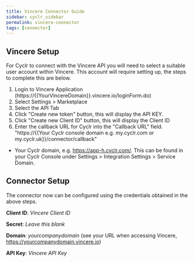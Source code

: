 ```yaml
---
title: Vincere Connector Guide
sidebar: cyclr_sidebar
permalink: vincere-connector
tags: [connector]
---
```


Vincere Setup
---------------

For Cyclr to connect with the Vincere API you will need to select a suitable user account within Vincere. This account will require setting up, the steps to complete this are below.

1. Login to Vincere Application (https://{{YourVincereDomain}}.vincere.io/loginForm.do)
2. Select Settings > Marketplace 
3. Select the API Tab
4. Click "Create new token" button, this will display the API KEY.
5. Click "Create new Client ID" button, this will display the Client ID
6. Enter the callback URL for Cyclr into the "Callback URL" field. "https://{{Your Cyclr console domain e.g. my.cyclr.com or my.cyclr.uk}}/connector/callback"
  * Your Cyclr domain, e.g. https://app-h.cyclr.com/. This can be found in your Cyclr Console under Settings > Integration Settings > Service Domain.


Connector Setup
---------------

The connector now can be configured using the credentials obtained in the above steps.

__Client ID__: _Vincere Client ID_

__Secret__: _Leave this blank_

__Domain__:  _yourcompanydomain_ (see your URL when accessing Vincere, https://yourcompanydomain.vincere.io)

__API Key__: _Vincere API Key_